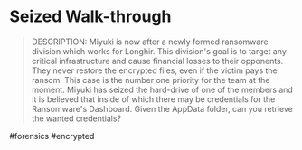 # Seized Walk-through
> DESCRIPTION: Miyuki is now after a newly formed ransomware division which works for Longhir. This division's goal is to target any critical infrastructure and cause financial losses to their opponents. They never restore the encrypted files, even if the victim pays the ransom. This case is the number one priority for the team at the moment. Miyuki has seized the hard-drive of one of the members and it is believed that inside of which there may be credentials for the Ransomware's Dashboard. Given the AppData folder, can you retrieve the wanted credentials?

#forensics #encrypted